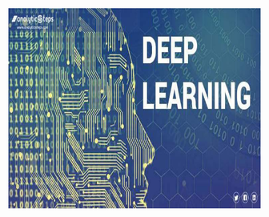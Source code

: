 

<img align="center" src = "https://github.com/engineerbekir/Tensorflow-Keras/blob/main/deeplearning.jpg" width = "800" height ="400"/>
